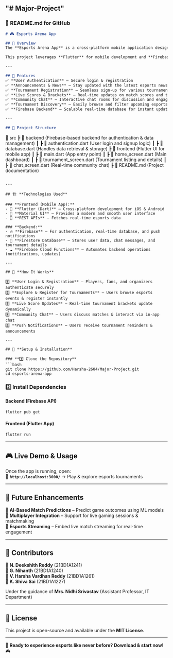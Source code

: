 "# Major-Project" 
---

### **📌 README.md for GitHub**  

```md
# 🎮 Esports Arena App  

## 🚀 Overview  
The **Esports Arena App** is a cross-platform mobile application designed for **gamers, fans, and tournament organizers** to interact, access content, and participate in esports events. The app integrates **live streaming, real-time tournament tracking, and community engagement features**, providing an **all-in-one esports experience**.  

This project leverages **Flutter** for mobile development and **Firebase** for backend support, ensuring seamless real-time updates, scalability, and security.

---

## 📌 Features  
✅ **User Authentication** – Secure login & registration  
✅ **Announcements & News** – Stay updated with the latest esports news  
✅ **Tournament Registration** – Seamless sign-up for various tournaments  
✅ **Live Scores & Brackets** – Real-time updates on match scores and tournament standings  
✅ **Community Chat** – Interactive chat rooms for discussion and engagement  
✅ **Tournament Discovery** – Easily browse and filter upcoming esports events  
✅ **Firebase Backend** – Scalable real-time database for instant updates  

---

## 📂 Project Structure  

```
📂 src
 ┣ 📂 backend  (Firebase-based backend for authentication & data management)
 ┃ ┣ 📜 authentication.dart  (User login and signup logic)
 ┃ ┣ 📜 database.dart  (Handles data retrieval & storage)
 ┣ 📂 frontend  (Flutter UI for mobile app)
 ┃ ┣ 📜 main.dart  (App entry point)
 ┃ ┣ 📜 home_screen.dart  (Main dashboard)
 ┃ ┣ 📜 tournament_screen.dart  (Tournament listing and details)
 ┃ ┣ 📜 chat_screen.dart  (Real-time community chat)
 ┣ 📜 README.md  (Project documentation)
```

---

## 🏗️ **Technologies Used**  

### **Frontend (Mobile App):**  
- 📱 **Flutter (Dart)** – Cross-platform development for iOS & Android  
- 🎨 **Material UI** – Provides a modern and smooth user interface  
- 🔗 **REST APIs** – Fetches real-time esports data  

### **Backend:**  
- 🔥 **Firebase** – For authentication, real-time database, and push notifications  
- 💬 **Firestore Database** – Stores user data, chat messages, and tournament details  
- ☁️ **Firebase Cloud Functions** – Automates backend operations (notifications, updates)  

---

## 🎯 **How It Works**  

1️⃣ **User Login & Registration** – Players, fans, and organizers authenticate securely  
2️⃣ **Explore & Register for Tournaments** – Users browse esports events & register instantly  
3️⃣ **Live Score Updates** – Real-time tournament brackets update dynamically  
4️⃣ **Community Chat** – Users discuss matches & interact via in-app chat  
5️⃣ **Push Notifications** – Users receive tournament reminders & announcements  

---

## 📌 **Setup & Installation**  

### **1️⃣ Clone the Repository**  
```bash
git clone https://github.com/Harsha-2604/Major-Project.git
cd esports-arena-app
```

### **2️⃣ Install Dependencies**  

#### **Backend (Firebase API)**
```bash
flutter pub get
```

#### **Frontend (Flutter App)**
```bash
flutter run
```

---

## 🎮 **Live Demo & Usage**  
Once the app is running, open:  
📌 **`http://localhost:3000/`** → Play & explore esports tournaments  

---

## 🔮 **Future Enhancements**  
📌 **AI-Based Match Predictions** – Predict game outcomes using ML models  
📌 **Multiplayer Integration** – Support for live gaming sessions & matchmaking  
📌 **Esports Streaming** – Embed live match streaming for real-time engagement  

---

## 🤝 **Contributors**  
📌 **N. Deekshith Reddy** (21BD1A1241)  
📌 **G. Nihanth** (21BD1A1240)  
📌 **V. Harsha Vardhan Reddy** (21BD1A1261)  
📌 **K. Shiva Sai** (21BD1A1227)  

Under the guidance of **Mrs. Nidhi Srivastav** (Assistant Professor, IT Department)  

---

## 📄 **License**  
This project is open-source and available under the **MIT License**.  

---

🚀 **Ready to experience esports like never before? Download & start now!** 🎮  
```

